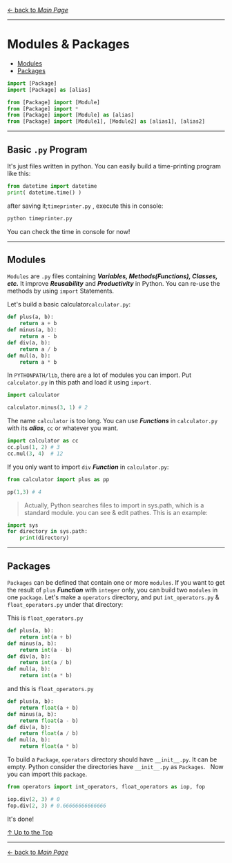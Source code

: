 [← back to *Main Page*](https://github.com/pydemia/Python3/blob/master/scripts/PythonProgramming_basic.md#basics-on-python)


---

# Modules & Packages

* [Modules](#modules)  
* [Packages](#packages)


```python
import [Package]
import [Package] as [alias]

from [Package] import [Module]
from [Package] import *
from [Package] import [Module] as [alias] 
from [Package] import [Module1], [Module2] as [alias1], [alias2] 

```


---
## Basic ```.py``` Program
It's just files written in python. You can easily build a time-printing program like this:
```python
from datetime import datetime
print( datetime.time() )
```
after saving it;```timeprinter.py``` , execute this in console:
```sh
python timeprinter.py
```

You can check the time in console for now!



---
## Modules

```Modules``` are ```.py``` files containing **_Variables, Methods(Functions), Classes, etc._** It improve **_Reusability_** and **_Productivity_** in Python. You can re-use the methods by using ```import``` Statements.  

Let's build a basic calculator```calculator.py```:
```python
def plus(a, b):
    return a + b
def minus(a, b):
    return a - b
def div(a, b):
    return a / b
def mul(a, b):
    return a * b
```

In ```PYTHONPATH/lib```, there are a lot of modules you can import. Put ```calculator.py``` in this path and load it using ```import```.   
```python
import calculator

calculator.minus(3, 1) # 2
```

The name ```calculator``` is too long. You can use **_Functions_** in ```calculator.py``` with its **_alias_**, ```cc``` or whatever you want.
```python
import calculator as cc
cc.plus(1, 2) # 3
cc.mul(3, 4)  # 12
```

If you only want to import ```div``` **_Function_** in ```calculator.py```:
```python
from calculator import plus as pp

pp(1,3) # 4
```

> Actually, Python searches files to import in sys.path, which is a standard module. you can see & edit pathes. This is an example:
```python
import sys
for directory in sys.path:
    print(directory)
```



---
## Packages

```Packages``` can be defined that contain one or more ```modules```.  If you want to get the result of ```plus``` **_Function_** with ```integer``` only, you can build two ```modules``` in one ```package```.  Let's make a ```operators``` directory, and put ```int_operators.py``` & ```float_operators.py``` under that directory:  

This is ```float_operators.py```  

```python
def plus(a, b):
    return int(a + b)
def minus(a, b):
    return int(a - b)
def div(a, b):
    return int(a / b)
def mul(a, b):
    return int(a * b)
```

and this is ```float_operators.py```  
```python
def plus(a, b):
    return float(a + b)
def minus(a, b):
    return float(a - b)
def div(a, b):
    return float(a / b)
def mul(a, b):
    return float(a * b)
```


To build a ```Package```, ```operators``` directory should have ```__init__.py```. It can be empty.  Python consider the directories have ```__init__.py``` as ```Packages```.  
Now you can import this ```package```.
```python
from operators import int_operators, float_operators as iop, fop

iop.div(2, 3) # 0
fop.div(2, 3) # 0.66666666666666
```
It's done!


[↑ Up to the Top](#modules-&-packages)


---
[← back to *Main Page*](https://github.com/pydemia/Python3/blob/master/scripts/PythonProgramming_basic.md#basics-on-python)
